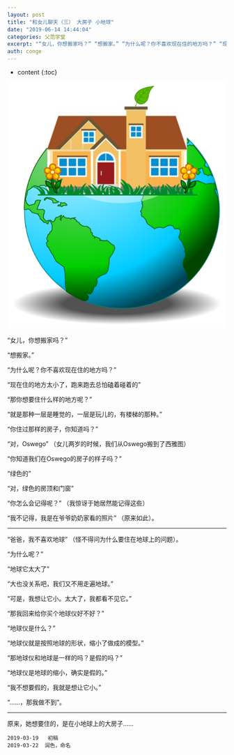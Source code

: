 ```yaml
---
layout: post
title: "和女儿聊天（三） 大房子 小地球"
date: "2019-06-14 14:44:04"
categories: 父范学堂
excerpt: "“女儿，你想搬家吗？” “想搬家。” “为什么呢？你不喜欢现在住的地方吗？” “现在住的地方太小了，跑来跑去总怕磕着碰着的” “那你想要住什么样..."
auth: conge
---
```

* content
{:toc}

![ ](/assets/images/父范学堂/118382-c2843188e6041691.png)


“女儿，你想搬家吗？”

“想搬家。”

“为什么呢？你不喜欢现在住的地方吗？”

“现在住的地方太小了，跑来跑去总怕磕着碰着的”

“那你想要住什么样的地方呢？”

“就是那种一层是睡觉的，一层是玩儿的，有楼梯的那种。”

“你住过那样的房子，你知道吗？”

“对，Oswego” （女儿两岁的时候，我们从Oswego搬到了西雅图）

“你知道我们在Oswego的房子的样子吗？”

“绿色的”

“对，绿色的房顶和门窗”

“你怎么会记得呢？” （我惊讶于她居然能记得这些）

“我不记得，我是在爷爷奶奶家看的照片” （原来如此）。

----

“爸爸，我不喜欢地球” （怪不得问为什么要住在地球上的问题）。

“为什么呢？”

“地球它太大了”

“大也没关系吧，我们又不用走遍地球。”

“可是，我想让它小。太大了，我都看不见它。”

“那我回来给你买个地球仪好不好？”

“地球仪是什么？”

“地球仪就是按照地球的形状，缩小了做成的模型。”

“那地球仪和地球是一样的吗？是假的吗？”

“地球仪是地球的缩小，确实是假的。”

“我不想要假的，我就是想让它小。”

“……，那我做不到”。

----

原来，她想要住的，是在小地球上的大房子……

```
2019-03-19   初稿
2019-03-22  润色，命名
```
